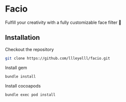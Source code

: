 # Facio

Fulfill your creativity with a fully customizable face filter 🎉

## Installation

Checkout the repository
```bash
git clone https://github.com/llleyelll/facio.git
```

Install gem
```bash
bundle install
```

Install cocoapods
```bash
bundle exec pod install
```
